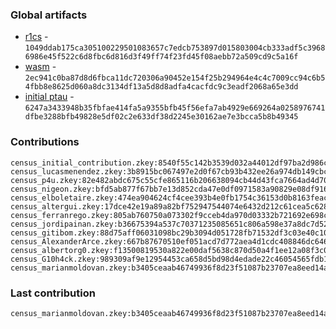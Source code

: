 ### Global artifacts
- [r1cs](./artifacts/circuit.r1cs) - `1049ddab175ca305100229501083657c7edcb753897d015803004cb333adf5c39686986e45f522c6d8fbc6d816d3f49ff74f23fd45f08aebb72a509cd9c5a16f`
- [wasm](./artifacts/circuit.wasm) - `2ec941c0ba87d8d6fbca11dc720306a90452e154f25b294964e4c4c7009cc94c6b54fbb8e8625d060a8dc3134df13a5d8d8adfa4cacfdc9c3eadf2068a65e3dd`
- [initial ptau](./artifacts/initial.ptau) - `6247a3433948b35fbfae414fa5a9355bfb45f56efa7ab4929e669264a0258976741dfbe3288bfb49828e5df02c2e633df38d2245e30162ae7e3bcca5b8b49345`

### Contributions
```
census_initial_contribution.zkey:8540f55c142b3539d032a44012df97ba2d986c8fe67daa1cb47410cd1374224d95540c7cefd8f58d32d987e97935ab29a9a9dc57b800fabe4865106438f15d49
census_lucasmenendez.zkey:3b8915bc067497e2d0f67cb93b432ee26a974db149cbc3f9de9aaeb08cc65d6a3347f681bc515a67b76540c0db394679e86202574591c3ea6d595086c53eada3
census_p4u.zkey:82e482abdc675c55cfe865116b206638094cb44d43fca7664ad4d7097736fd3565edce1e5198568291c0958e4f8646733d490b0c11f0cbdf55158c8cc4b33d0b
census_nigeon.zkey:bfd5ab877f67bb7e13d852cda47e0df0971583a90829e08df9166c24df5af0b5f3dc107ed4b70dbf68d95b8ecbc66d2dee04b12ea307069a6418fe3d0186725b
census_elboletaire.zkey:474ea904624cf4cee393b4e0fb1754c36153d0b8163feac702eec8bac14a6d5e7bbb11c6e533b414e3209a5d3204af3cc0e26e9406d79cd3fd1837ee7816842c
census_altergui.zkey:17dce42e19a89a82bf752947544074e6432d212c61cea5c628a037d4b61982cdd910fe58df7d175d1695b81a64cde517cebbfbc985b3a2be271d2cce4d712a16
census_ferranrego.zkey:805ab760750a073302f9cceb4da970d03332b721692e698c3cb11d5b9e303f674b10f131d7819bda293ab3f295afa3bb18c3ee079a17425d981941a1ffa0652f
census_jordipainan.zkey:b36675394a537c70371235085651c806a598e37a8dc7d5298fa8184d4c758ceb2ab49bcb5562cb55509a86be17e3aa5e6d7972291797375ec328c2b490d3f7f9
census_gitibom.zkey:88d75aff06031098bc29b3094d051728fb71532df3c03e40c10328f4391a87e36cecfffc118742f1bee455f0a62017ea74afa10c8f883a2017c6ce73ca264071
census_AlexanderArce.zkey:667b87670510ef051acd7d772aea4d1cdc408846dc646e0bea7ea6d56a9b1937f32f5e55fae606561b9e6654cf7cc8e7e07fcced9d9fdb211fbd6b9216c75a6a
census_albertorg0.zkey:f13500819530a822e00daf5638c870d50a4f1ee12a08f3c09739aa329316fc8a1af4744eec093e9763e5630c10e1400b27d4254c2816f423f7163b233e3e4fe5
census_G10h4ck.zkey:989309af9e12954453ca658d5bd98d4edade22c46054565fdb1701f9c4082e3ca5fa5420baa2c2c5252d2afc210c7c4d060b6bcca6ebea9d078ead6188b653a5
census_marianmoldovan.zkey:b3405ceaab46749936f8d23f51087b23707ea8eed14a5885e4d67ea6a6b8a2794263c61274e471f74d299586c2c5c0bc8d7e07cd7807ee6bcfb6df261151ebe5
```

### Last contribution
```
census_marianmoldovan.zkey:b3405ceaab46749936f8d23f51087b23707ea8eed14a5885e4d67ea6a6b8a2794263c61274e471f74d299586c2c5c0bc8d7e07cd7807ee6bcfb6df261151ebe5
```
